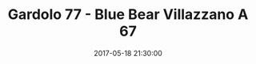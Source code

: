 ---
title: Gardolo 77 - Blue Bear Villazzano A 67
date: 2017-05-18 21:30:00
squadra-a: Bc Gardolo
punteggio-a: 77
squadra-b: Blue Bear Villazzano A
punteggio-b: 67
partite/squadra: promozione-16-17
luogo: Centro Sportivo Trento Nord
categoria: promozione
---